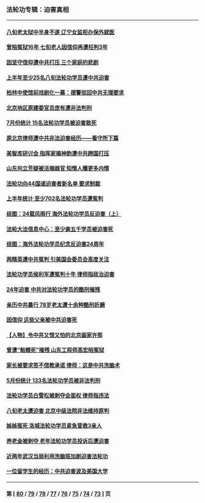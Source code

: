 ### 法轮功专辑：迫害真相
---
#### [八旬老太狱中半身不遂 辽宁女监拒办保外就医](../../pages/nf4379/n14055233.md?08190430) 
#### [曾陷冤狱16年 七旬老人因信仰再遭枉判3年](../../pages/nf4379/n14054516.md?08190430) 
#### [因坚守信仰遭中共打压 三个家庭的悲剧](../../pages/nf4379/n14053714.md?08190430) 
#### [上半年至少25名八旬法轮功学员遭中共迫害](../../pages/nf4379/n14048655.md?08190430) 
#### [柏林中使馆前戏剧化一幕：德警驳回中共无理要求](../../pages/nf4379/n14050320.md?08190430) 
#### [北京地区原建委官员庞有遭非法判刑](../../pages/nf4379/n14049897.md?08190430) 
#### [7月份统计 15名法轮功学员被迫害致死](../../pages/nf4379/n14048158.md?08190430) 
#### [原北京律师遭中共非法迫害经历——看守所下篇](../../pages/nf4379/n14040009.md?08190430) 
#### [美智库研讨会 指挥家揭神韵遭中共跨国打压](../../pages/nf4379/n14048476.md?08190430) 
#### [山东何立芳疑被活摘器官 知情人曝更多内情](../../pages/nf4379/n14047530.md?08190430) 
#### [法轮功向44国递迫害者新名单 要求制裁](../../pages/nf4379/n14046082.md?08190430) 
#### [上半年统计 至少702名法轮功学员遭冤判](../../pages/nf4379/n14045278.md?08190430) 
#### [组图：24载风雨行 海外法轮功学员反迫害（上）](../../pages/nf4379/n14031583.md?08190430) 
#### [法轮大法信息中心：至少逾五千学员被迫害死](../../pages/nf4379/n14043255.md?08190430) 
#### [组图：海外法轮功学员纪念反迫害24周年](../../pages/nf4379/n14037675.md?08190430) 
#### [两精英遭中共冤判 引美国会委员会高度关注](../../pages/nf4379/n14026429.md?08190430) 
#### [法轮功学员侯利军遭冤判十年 律师指政治迫害](../../pages/nf4379/n14020465.md?08190430) 
#### [24年迫害 中共对法轮功学员的酷刑摧残](../../pages/nf4379/n14016856.md?08190430) 
#### [亲历中共暴行 78岁老太遭十余种酷刑折磨](../../pages/nf4379/n14016167.md?08190430) 
#### [因信仰 这些父亲被中共迫害死](../../pages/nf4379/n14015381.md?08190430) 
#### [【人物】令中共又恨又怕的北京画家许那](../../pages/nf4379/n14015698.md?08190430) 
#### [曾遭“骷髅死”摧残 山东工程师高宏陷冤狱](../../pages/nf4379/n14014585.md?08190430) 
#### [家长被要求签不信教承诺 律师：这是中共洗脑术](../../pages/nf4379/n14014255.md?08190430) 
#### [5月份统计 133名法轮功学员被非法判刑](../../pages/nf4379/n14013124.md?08190430) 
#### [法轮功学员白雪松被剥夺会面权 律师指违法](../../pages/nf4379/n14012545.md?08190430) 
#### [八旬老太遭迫害 北京中级法院非法维持原判](../../pages/nf4379/n14011579.md?08190430) 
#### [姊姊冤死 洛城法轮功学员紧急营救3亲人](../../pages/nf4379/n14011859.md?08190430) 
#### [养老金被剥夺 老年法轮功学员投诉后遭迫害](../../pages/nf4379/n14011154.md?08190430) 
#### [近两年武汉当局利用洗脑班加剧迫害法轮功](../../pages/nf4379/n14009413.md?08190430) 
#### [一位留学生的经历：中共迫害波及美国大学](../../pages/nf4379/n14008375.md?08190430) 

---
#### 第 [ [80](./80.md?08190430) / [79](./79.md?08190430) / [78](./78.md?08190430) / [77](./77.md?08190430) / [76](./76.md?08190430) / [75](./75.md?08190430) / [74](./74.md?08190430) / [73](./73.md?08190430) ] 页
